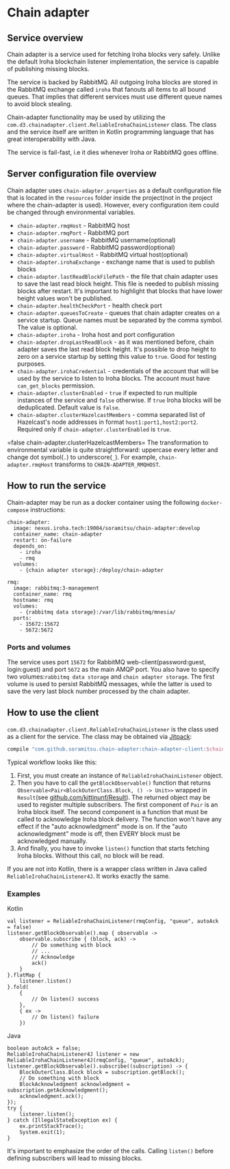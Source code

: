 # Chain adapter
## Service overview 
Chain adapter is a service used for fetching Iroha blocks very safely. Unlike the default Iroha blockchain listener implementation, the service is capable of publishing missing blocks. 

The service is backed by RabbitMQ. All outgoing Iroha blocks are stored in the RabbitMQ exchange called `iroha` that fanouts all items to all bound queues. That implies that different services must use different queue names to avoid block stealing.

Chain-adapter functionality may be used by utilizing the `com.d3.chainadapter.client.ReliableIrohaChainListener` class. The class and the service itself are written in Kotlin programming language that has great interoperability with Java.

The service is fail-fast, i.e it dies whenever Iroha or RabbitMQ goes offline.
## Server configuration file overview
Chain adapter uses `chain-adapter.properties` as a default configuration file that is located in the `resources` folder inside the project(not in the project where the chain-adapter is used). However, every configuration item could be changed through environmental variables.
- `chain-adapter.rmqHost` - RabbitMQ host
- `chain-adapter.rmqPort` - RabbitMQ port
- `chain-adapter.username` - RabbitMQ username(optional)
- `chain-adapter.password` - RabbitMQ password(optional)
- `chain-adapter.virtualHost` - RabbitMQ virtual host(optional)
- `chain-adapter.irohaExchange` - exchange name that is used to publish blocks
- `chain-adapter.lastReadBlockFilePath` - the file that chain adapter uses to save the last read block height. This file is needed to publish missing blocks after restart. It's important to highlight that blocks that have lower height values won't be published.
- `chain-adapter.healthCheckPort` - health check port
- `chain-adapter.queuesToCreate` - queues that chain adapter creates on a service startup. Queue names must be separated by the comma symbol. The value is optional.
- `chain-adapter.iroha` - Iroha host and port configuration
- `chain-adapter.dropLastReadBlock` - as it was mentioned before, chain adapter saves the last read block height. It's possible to drop height to zero on a service startup by setting this value to `true`. Good for testing purposes. 
- `chain-adapter.irohaCredential` - credentials of the account that will be used by the service to listen to Iroha blocks. The account must have `can_get_blocks` permission.
- `chain-adapter.clusterEnabled` - `true` if expected to run multiple instances of the service and `false` otherwise. If `true` Iroha blocks will be deduplicated. Default value is `false`.
- `chain-adapter.clusterHazelcastMembers` - comma separated list of Hazelcast's node addresses in format `host1:port1,host2:port2`. Required only if `chain-adapter.clusterEnabled` is `true`.

=false
chain-adapter.clusterHazelcastMembers=
The transformation to environmental variable is quite straightforward: uppercase every letter and change dot symbol(`.`) to underscore(`_`). For example, `chain-adapter.rmqHost` transforms to `CHAIN-ADAPTER_RMQHOST`.

## How to run the service
Chain-adapter may be run as a docker container using the following `docker-compose` instructions:

```
chain-adapter:
  image: nexus.iroha.tech:19004/soramitsu/chain-adapter:develop
  container_name: chain-adapter
  restart: on-failure
  depends_on:
    - iroha
    - rmq
  volumes:
    - {chain adapter storage}:/deploy/chain-adapter

rmq:
  image: rabbitmq:3-management
  container_name: rmq
  hostname: rmq
  volumes:
    - {rabbitmq data storage}:/var/lib/rabbitmq/mnesia/
  ports:
    - 15672:15672
    - 5672:5672
```
### Ports and volumes
The service uses port `15672` for RabbitMQ web-client(password:guest, login:guest) and port `5672` as the main AMQP port.
You also have to specify two volumes:`rabbitmq data storage` and `chain adapter storage`. 
The first volume is used to persist RabbitMQ messages, while the latter is used to save the very last block number processed by the chain adapter. 
  
## How to use the client
`com.d3.chainadapter.client.ReliableIrohaChainListener` is the class used as a client for the service. The class may be obtained via [Jitpack](https://jitpack.io/#soramitsu/chain-adapter):

```groovy
compile "com.github.soramitsu.chain-adapter:chain-adapter-client:$chain_adapter_client_version"
``` 

Typical workflow looks like this:

1) First, you must create an instance of `ReliableIrohaChainListener` object. 
2) Then you have to call the `getBlockObservable()` function that returns `Observable<Pair<BlockOuterClass.Block, () -> Unit>>` wrapped in `Result`(see [github.com/kittinunf/Result](https://github.com/kittinunf/Result)). The returned object may be used to register multiple subscribers.
The first component of `Pair` is an Iroha block itself. The second component is a function that must be called to acknowledge Iroha block delivery. 
The function won't have any effect if the "auto acknowledgment" mode is on. If the "auto acknowledgment" mode is off, then EVERY block must be acknowledged manually.  
3) And finally, you have to invoke `listen()` function that starts fetching Iroha blocks. Without this call, no block will be read.

If you are not into Kotlin, there is a wrapper class written in Java called `ReliableIrohaChainListener4J`. It works exactly the same. 

### Examples
Kotlin
```
val listener = ReliableIrohaChainListener(rmqConfig, "queue", autoAck = false)
listener.getBlockObservable().map { observable ->
    observable.subscribe { (block, ack) ->
        // Do something with block
        // ...
        // Acknowledge
        ack()
    }
}.flatMap {
    listener.listen()
}.fold(
    {
        // On listen() success 
    },
    { ex ->
        // On listen() failure
    })
```
Java
```
boolean autoAck = false;
ReliableIrohaChainListener4J listener = new ReliableIrohaChainListener4J(rmqConfig, "queue", autoAck);
listener.getBlockObservable().subscribe((subscription) -> {
    BlockOuterClass.Block block = subscription.getBlock();
    // Do something with block
    BlockAcknowledgment acknowledgment = subscription.getAcknowledgment();
    acknowledgment.ack();
});
try {
    listener.listen();
} catch (IllegalStateException ex) {
    ex.printStackTrace();
    System.exit(1);
}
```
It's important to emphasize the order of the calls. Calling `listen()` before defining subscribers will lead to missing blocks. 
